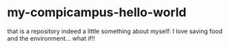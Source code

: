 # my-compicampus-hello-world
that is a repository indeed
a little something about myself: I love saving food and the environment... what if!!
